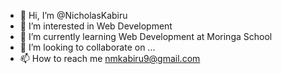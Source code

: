 - 👋 Hi, I’m @NicholasKabiru
- 👀 I’m interested in Web Development
- 🌱 I’m currently learning Web Development at Moringa School
- 💞️ I’m looking to collaborate on ...
- 📫 How to reach me nmkabiru9@gmail.com

<!---
NicholasKabiru/NicholasKabiru is a ✨ special ✨ repository because its `README.md` (this file) appears on your GitHub profile.
You can click the Preview link to take a look at your changes.
--->
